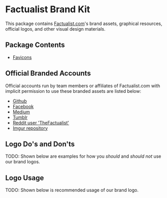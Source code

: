 # Factualist Brand Kit

This package contains [Factualist.com](https://www.factualist.com)'s brand assets, graphical resources, official logos, and other visual design materials.

## Package Contents

- [Favicons](./favicons/README.md)

## Official Branded Accounts

Official accounts run by team members or affiliates of Factualist.com with implicit permission 
to use these branded assets are listed below:

- [Github](https://github.com/TheFactualist)
- [Facebook](https://www.facebook.com/TheFactualist)
- [Medium](https://medium.com/@factualist.com)
- [Tumblr](https://thefactualist.tumblr.com)
- [Reddit user 'TheFactualist'](https://www.reddit.com/user/TheFactualist)
- [Imgur repository](https://imgur.com/user/Factualist/)

## Logo Do's and Don'ts

TODO: Shown below are examples for how you _should_ and _should not_ use our brand logos.

## Logo Usage

TODO: Shown below is recommended usage of our brand logo.

